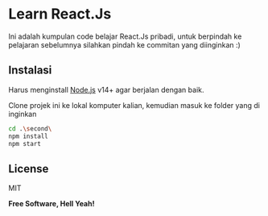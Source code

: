 # Learn React.Js

Ini adalah kumpulan code belajar React.Js pribadi, untuk berpindah ke pelajaran sebelumnya silahkan pindah ke commitan yang diinginkan :)

## Instalasi

Harus menginstall [Node.js](https://nodejs.org/) v14+ agar berjalan dengan baik.

Clone projek ini ke lokal komputer kalian, kemudian masuk ke folder yang di inginkan

```sh
cd .\second\
npm install
npm start
```

## License

MIT

**Free Software, Hell Yeah!**


   [node.js]: <http://nodejs.org>
